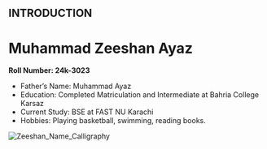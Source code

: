 ## INTRODUCTION
# Muhammad Zeeshan Ayaz
**Roll Number: 24k-3023**
+ Father’s Name: Muhammad Ayaz
+ Education: Completed Matriculation and Intermediate at Bahria College Karsaz
+ Current Study: BSE at FAST NU Karachi
+ Hobbies: 
 Playing basketball,
 swimming,
 reading books.

![Zeeshan_Name_Calligraphy](https://github.com/user-attachments/assets/b4733af0-6a59-47b6-b275-d60fa0698937)
